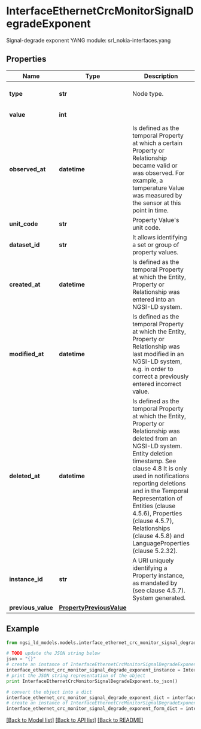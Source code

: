 # InterfaceEthernetCrcMonitorSignalDegradeExponent

Signal-degrade exponent  YANG module: srl_nokia-interfaces.yang 

## Properties

Name | Type | Description | Notes
------------ | ------------- | ------------- | -------------
**type** | **str** | Node type.  | [optional] [default to 'Property']
**value** | **int** |  | [default to 5]
**observed_at** | **datetime** | Is defined as the temporal Property at which a certain Property or Relationship became valid or was observed. For example, a temperature Value was measured by the sensor at this point in time.  | [optional] 
**unit_code** | **str** | Property Value&#39;s unit code.  | [optional] 
**dataset_id** | **str** | It allows identifying a set or group of property values.  | [optional] 
**created_at** | **datetime** | Is defined as the temporal Property at which the Entity, Property or Relationship was entered into an NGSI-LD system.  | [optional] [readonly] 
**modified_at** | **datetime** | Is defined as the temporal Property at which the Entity, Property or Relationship was last modified in an NGSI-LD system, e.g. in order to correct a previously entered incorrect value.  | [optional] [readonly] 
**deleted_at** | **datetime** | Is defined as the temporal Property at which the Entity, Property or Relationship was deleted from an NGSI-LD system.  Entity deletion timestamp. See clause 4.8 It is only used in notifications reporting deletions and in the Temporal Representation of Entities (clause 4.5.6), Properties (clause 4.5.7), Relationships (clause 4.5.8) and LanguageProperties (clause 5.2.32).  | [optional] [readonly] 
**instance_id** | **str** | A URI uniquely identifying a Property instance, as mandated by (see clause 4.5.7). System generated.  | [optional] [readonly] 
**previous_value** | [**PropertyPreviousValue**](PropertyPreviousValue.md) |  | [optional] 

## Example

```python
from ngsi_ld_models.models.interface_ethernet_crc_monitor_signal_degrade_exponent import InterfaceEthernetCrcMonitorSignalDegradeExponent

# TODO update the JSON string below
json = "{}"
# create an instance of InterfaceEthernetCrcMonitorSignalDegradeExponent from a JSON string
interface_ethernet_crc_monitor_signal_degrade_exponent_instance = InterfaceEthernetCrcMonitorSignalDegradeExponent.from_json(json)
# print the JSON string representation of the object
print InterfaceEthernetCrcMonitorSignalDegradeExponent.to_json()

# convert the object into a dict
interface_ethernet_crc_monitor_signal_degrade_exponent_dict = interface_ethernet_crc_monitor_signal_degrade_exponent_instance.to_dict()
# create an instance of InterfaceEthernetCrcMonitorSignalDegradeExponent from a dict
interface_ethernet_crc_monitor_signal_degrade_exponent_form_dict = interface_ethernet_crc_monitor_signal_degrade_exponent.from_dict(interface_ethernet_crc_monitor_signal_degrade_exponent_dict)
```
[[Back to Model list]](../README.md#documentation-for-models) [[Back to API list]](../README.md#documentation-for-api-endpoints) [[Back to README]](../README.md)


